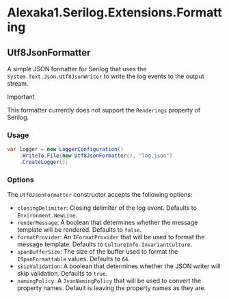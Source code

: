 # Alexaka1.Serilog.Extensions.Formatting

## Utf8JsonFormatter

A simple JSON formatter for Serilog that uses the `System.Text.Json.Utf8JsonWriter` to write the log events to the output stream.

> [!IMPORTANT]
> This formatter currently does not support the `Renderings` property of Serilog.

### Usage

```csharp
var logger = new LoggerConfiguration()
    .WriteTo.File(new Utf8JsonFormatter(), "log.json")
    .CreateLogger();
```

### Options

The `Utf8JsonFormatter` constructor accepts the following options:

- `closingDelimiter`: Closing delimiter of the log event. Defaults to `Environment.NewLine`.
- `renderMessage`: A boolean that determines whether the message template will be rendered. Defaults to `false`.
- `formatProvider`: An `IFormatProvider` that will be used to format the message template. Defaults to `CultureInfo.InvariantCulture`.
- `spanBufferSize`: The size of the buffer used to format the `ISpanFormattable` values. Defaults to `64`.
- `skipValidation`: A boolean that determines whether the JSON writer will skip validation. Defaults to `true`.
- `namingPolicy`: A `JsonNamingPolicy` that will be used to convert the property names. Default is leaving the property names as they are.
